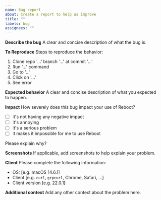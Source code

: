 ```yaml
---
name: Bug report
about: Create a report to help us improve
title: ""
labels: bug
assignees: ""
---
```


**Describe the bug**
A clear and concise description of what the bug is.

**To Reproduce**
Steps to reproduce the behavior:

1. Clone repo '...' branch '...' at commit '...'
2. Run '...' command
3. Go to '...'
4. Click on '...'
5. See error

**Expected behavior**
A clear and concise description of what you expected to happen.

**Impact**
How severely does this bug impact your use of Reboot?

- [ ] It's not having any negative impact
- [ ] It's annoying
- [ ] It's a serious problem
- [ ] It makes it impossible for me to use Reboot

Please explain why?

**Screenshots**
If applicable, add screenshots to help explain your problem.

**Client**
Please complete the following information:

- OS: [e.g. macOS 14.6.1]
- Client [e.g. `curl`, `grpcurl`, Chrome, Safari, ...]
- Client version [e.g. 22.0.1]

**Additional context**
Add any other context about the problem here.
